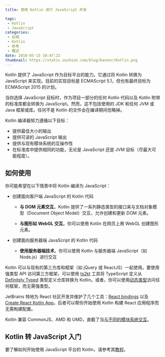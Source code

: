 ```yaml
---
title: 使用 Kotlin 进行 JavaScript 开发

tags:
 - Kotlin
 - JavaScript
categories:
 - 后端
 - Kotlin
 - 参考
 - 概述
date: 2018-05-15 10:47:22
thumbnail: https://static.oushiun.com/blog/banner/Kotlin.png
---
```


Kotlin 提供了 JavaScript 作为目标平台的能力。它通过将 Kotlin 转换为 JavaScript 来实现。目前的实现目标是 ECMAScript 5.1，但也有最终目标为 ECMAScript 2015 的计划。

当你选择 JavaScript 目标时，作为项目一部分的任何 Kotlin 代码以及 Kotlin 附带的标准库都会转换为 JavaScript。然而，这不包括使用的 JDK 和任何 JVM 或 Java 框架或库。任何不是 Kotlin 的文件会在编译期间忽略掉。

Kotlin 编译器努力遵循以下目标：

*   提供最佳大小的输出
*   提供可读的 JavaScript 输出
*   提供与现有模块系统的互操作性
*   在标准库中提供相同的功能，无论是 JavaScript 还是 JVM 目标（尽最大可能程度）。

<!-- more -->

## 如何使用

你可能希望在以下情景中将 Kotlin 编译为 JavaScript：

*   创建面向客户端 JavaScript 的 Kotlin 代码

    *   **与 DOM 元素交互**。Kotlin 提供了一系列静态类型的接口来与文档对象模型（Document Object Model）交互，允许创建和更新 DOM 元素。

    *   **与图形如 WebGL 交互**。你可以使用 Kotlin 在网页上用 WebGL 创建图形元素。

*   创建面向服务器端 JavaScript 的 Kotlin 代码

    *   **使用服务器端技术**。你可以使用 Kotlin 与服务器端 JavaScript（如 Node.js）进行交互

Kotlin 可以与现有的第三方库和框架（如 jQuery 或 ReactJS）一起使用。要使用强类型
API 访问第三方框架，可以使用 [ts2kt](https://github.com/kotlin/ts2kt) 工具将 TypeScript 定义从 [Definitely Typed](http://definitelytyped.org/)
类型定义仓库转换为 Kotlin。或者，你可以使用<!--
-->[动态类型](dynamic-type.html)访问任何框架，而无需强类型。

JetBrains 特地为 React 社区开发并维护了几个工具：[React bindings](https://github.com/JetBrains/kotlin-wrappers) 以及 [Create React Kotlin App](https://github.com/JetBrains/create-react-kotlin-app)。后者可以帮你开始使用 Kotlin 构建 React 应用程序而无需构建配置。

Kotlin 兼容 CommonJS、AMD 和 UMD，直截了当[与不同的模块系统交互](/docs/tutorials/javascript/working-with-modules/working-with-modules.html)。

## Kotlin 转 JavaScript 入门

要了解如何开始使用 JavaScript 平台的 Kotlin，请参考其[教程](/docs/tutorials/javascript/kotlin-to-javascript/kotlin-to-javascript.html)。
